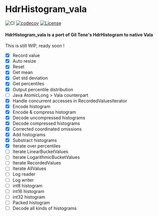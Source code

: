 # HdrHistogram_vala

![CI](https://github.com/lcallarec/HdrHistogram_vala/workflows/CI/badge.svg) 
[![codecov](https://codecov.io/gh/lcallarec/HdrHistogram_vala/branch/master/graph/badge.svg)](https://codecov.io/gh/lcallarec/HdrHistogram_vala)
[![License](https://img.shields.io/github/license/lcallarec/HdrHistogram_vala)](https://github.com/lcallarec/HdrHistogram_vala/blob/master/LICENSE)

#### HdrHistogram_vala is a port of Gil Tene's HdrHistogram to native Vala

This is still WIP, ready soon !

- [x] Record value
- [x] Auto resize
- [x] Reset
- [x] Get mean
- [x] Get std deviation
- [x] Get percentiles
- [x] Output percentile distribution
- [ ] Java AtomicLong > Vala counterpart
- [x] Handle concurrent accesses in RecordedValuesIterator
- [x] Encode histogram
- [x] Encode & compress histogram
- [x] Decode uncompressed histograms
- [x] Decode compressed histograms
- [x] Corrected coordinated omissions
- [x] Add histograms
- [x] Substract histograms
- [x] Iterate over percentiles
- [ ] Iterate LinearBucketValues
- [ ] Iterate LogarithmicBucketValues
- [ ] Iterate RecordedValues
- [ ] Iterate AllValues
- [ ] Log reader
- [ ] Log writer
- [ ] int8 histogram
- [ ] int16 histogram
- [ ] int32 histogram
- [ ] Packed histogram
- [ ] Decode all kinds of histograms
